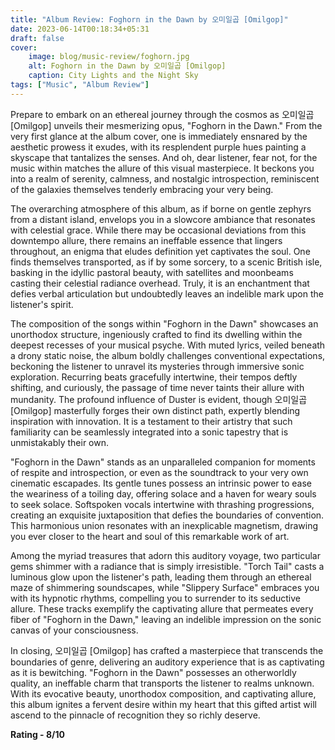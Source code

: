 ```yaml
---
title: "Album Review: Foghorn in the Dawn by 오미일곱 [Omilgop]"
date: 2023-06-14T00:18:34+05:31
draft: false
cover: 
    image: blog/music-review/foghorn.jpg
    alt: Foghorn in the Dawn by 오미일곱 [Omilgop]
    caption: City Lights and the Night Sky
tags: ["Music", "Album Review"]
---
```



Prepare to embark on an ethereal journey through the cosmos as 오미일곱 [Omilgop] unveils their mesmerizing opus, "Foghorn in the Dawn." From the very first glance at the album cover, one is immediately ensnared by the aesthetic prowess it exudes, with its resplendent purple hues painting a skyscape that tantalizes the senses. And oh, dear listener, fear not, for the music within matches the allure of this visual masterpiece. It beckons you into a realm of serenity, calmness, and nostalgic introspection, reminiscent of the galaxies themselves tenderly embracing your very being.

The overarching atmosphere of this album, as if borne on gentle zephyrs from a distant island, envelops you in a slowcore ambiance that resonates with celestial grace. While there may be occasional deviations from this downtempo allure, there remains an ineffable essence that lingers throughout, an enigma that eludes definition yet captivates the soul. One finds themselves transported, as if by some sorcery, to a scenic British isle, basking in the idyllic pastoral beauty, with satellites and moonbeams casting their celestial radiance overhead. Truly, it is an enchantment that defies verbal articulation but undoubtedly leaves an indelible mark upon the listener's spirit.

The composition of the songs within "Foghorn in the Dawn" showcases an unorthodox structure, ingeniously crafted to find its dwelling within the deepest recesses of your musical psyche. With muted lyrics, veiled beneath a drony static noise, the album boldly challenges conventional expectations, beckoning the listener to unravel its mysteries through immersive sonic exploration. Recurring beats gracefully intertwine, their tempos deftly shifting, and curiously, the passage of time never taints their allure with mundanity. The profound influence of Duster is evident, though 오미일곱 [Omilgop] masterfully forges their own distinct path, expertly blending inspiration with innovation. It is a testament to their artistry that such familiarity can be seamlessly integrated into a sonic tapestry that is unmistakably their own.

"Foghorn in the Dawn" stands as an unparalleled companion for moments of respite and introspection, or even as the soundtrack to your very own cinematic escapades. Its gentle tunes possess an intrinsic power to ease the weariness of a toiling day, offering solace and a haven for weary souls to seek solace. Softspoken vocals intertwine with thrashing progressions, creating an exquisite juxtaposition that defies the boundaries of convention. This harmonious union resonates with an inexplicable magnetism, drawing you ever closer to the heart and soul of this remarkable work of art.

Among the myriad treasures that adorn this auditory voyage, two particular gems shimmer with a radiance that is simply irresistible. "Torch Tail" casts a luminous glow upon the listener's path, leading them through an ethereal maze of shimmering soundscapes, while "Slippery Surface" embraces you with its hypnotic rhythms, compelling you to surrender to its seductive allure. These tracks exemplify the captivating allure that permeates every fiber of "Foghorn in the Dawn," leaving an indelible impression on the sonic canvas of your consciousness.

In closing, 오미일곱 [Omilgop] has crafted a masterpiece that transcends the boundaries of genre, delivering an auditory experience that is as captivating as it is bewitching. "Foghorn in the Dawn" possesses an otherworldly quality, an ineffable charm that transports the listener to realms unknown. With its evocative beauty, unorthodox composition, and captivating allure, this album ignites a fervent desire within my heart that this gifted artist will ascend to the pinnacle of recognition they so richly deserve.

**Rating - 8/10**
